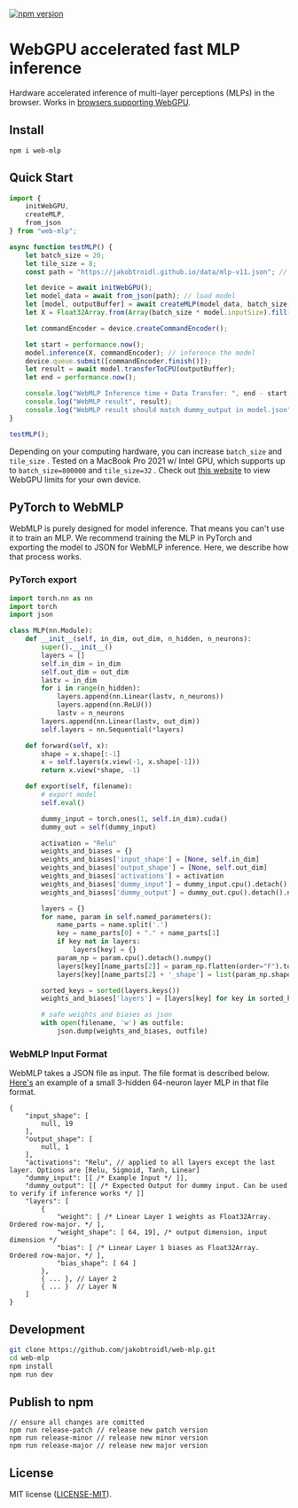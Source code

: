 [![npm version](https://img.shields.io/npm/v/web-mlp.svg?color=1a8cff)](https://www.npmjs.com/package/web-mlp)

# WebGPU accelerated fast MLP inference

Hardware accelerated inference of multi-layer perceptions (MLPs) in the browser. Works in [browsers supporting WebGPU](https://github.com/gpuweb/gpuweb/wiki/Implementation-Status).

## Install

```
npm i web-mlp
```

## Quick Start

```javascript
import {
    initWebGPU,
    createMLP,
    from_json
} from "web-mlp";

async function testMLP() {
    let batch_size = 20;
    let tile_size = 8;
    const path = "https://jakobtroidl.github.io/data/mlp-v11.json"; // path to example model's JSON file

    let device = await initWebGPU();
    let model_data = await from_json(path); // load model
    let [model, outputBuffer] = await createMLP(model_data, batch_size, tile_size); // convert to WebMLP model for fast inference
    let X = Float32Array.from(Array(batch_size * model.inputSize).fill(0), () => Math.random()); // generate random a input

    let commandEncoder = device.createCommandEncoder();

    let start = performance.now();
    model.inference(X, commandEncoder); // inference the model
    device.queue.submit([commandEncoder.finish()]);
    let result = await model.transferToCPU(outputBuffer);
    let end = performance.now();

    console.log("WebMLP Inference time + Data Transfer: ", end - start, "ms");
    console.log("WebMLP result", result);
    console.log("WebMLP result should match dummy_output in model.json");
}

testMLP();
```

Depending on your computing hardware, you can increase `batch_size` and `tile_size` . Tested on a MacBook Pro 2021 w/ Intel GPU, which supports up to `batch_size=800000` and `tile_size=32` . Check out [this website](https://webgpureport.org/) to view WebGPU limits for your own device.

## PyTorch to WebMLP

WebMLP is purely designed for model inference. That means you can't use it to train an MLP. We recommend training the MLP in PyTorch and exporting the model to JSON for WebMLP inference. Here, we describe how that process works. 

### PyTorch export 

```python
import torch.nn as nn
import torch
import json

class MLP(nn.Module):
    def __init__(self, in_dim, out_dim, n_hidden, n_neurons):
        super().__init__()
        layers = []
        self.in_dim = in_dim
        self.out_dim = out_dim
        lastv = in_dim
        for i in range(n_hidden):
            layers.append(nn.Linear(lastv, n_neurons))
            layers.append(nn.ReLU())
            lastv = n_neurons
        layers.append(nn.Linear(lastv, out_dim))
        self.layers = nn.Sequential(*layers)

    def forward(self, x):
        shape = x.shape[:-1]
        x = self.layers(x.view(-1, x.shape[-1]))
        return x.view(*shape, -1)

    def export(self, filename):
        # export model
        self.eval()

        dummy_input = torch.ones(1, self.in_dim).cuda()
        dummy_out = self(dummy_input)

        activation = "Relu"
        weights_and_biases = {}
        weights_and_biases['input_shape'] = [None, self.in_dim]
        weights_and_biases['output_shape'] = [None, self.out_dim]
        weights_and_biases['activations'] = activation
        weights_and_biases['dummy_input'] = dummy_input.cpu().detach().numpy().tolist()
        weights_and_biases['dummy_output'] = dummy_out.cpu().detach().numpy().tolist()

        layers = {}
        for name, param in self.named_parameters():
            name_parts = name.split('.')
            key = name_parts[0] + "." + name_parts[1]
            if key not in layers:
                layers[key] = {}
            param_np = param.cpu().detach().numpy()
            layers[key][name_parts[2]] = param_np.flatten(order="F").tolist()
            layers[key][name_parts[2] + '_shape'] = list(param_np.shape)

        sorted_keys = sorted(layers.keys())
        weights_and_biases['layers'] = [layers[key] for key in sorted_keys]

        # safe weights and biases as json
        with open(filename, 'w') as outfile:
            json.dump(weights_and_biases, outfile)
```

### WebMLP Input Format

WebMLP takes a JSON file as input. The file format is described below. [Here's](https://jakobtroidl.github.io/data/mlp-v11.json) an example of a small 3-hidden 64-neuron layer MLP in that file format. 

```json5
{
    "input_shape": [
        null, 19
    ],
    "output_shape": [
        null, 1
    ],
    "activations": "Relu", // applied to all layers except the last layer. Options are [Relu, Sigmoid, Tanh, Linear]
    "dummy_input": [[ /* Example Input */ ]],
    "dummy_output": [[ /* Expected Output for dummy input. Can be used to verify if inference works */ ]]
    "layers": [
        {
            "weight": [ /* Linear Layer 1 weights as Float32Array. Ordered row-major. */ ],
            "weight_shape": [ 64, 19], /* output dimension, input dimension */
            "bias": [ /* Linear Layer 1 biases as Float32Array. Ordered row-major. */ ],
            "bias_shape": [ 64 ]
        }, 
        { ... }, // Layer 2
        { ... }  // Layer N
    ]
}
```

## Development

```sh
git clone https://github.com/jakobtroidl/web-mlp.git
cd web-mlp
npm install
npm run dev
```

## Publish to npm

```
// ensure all changes are comitted
npm run release-patch // release new patch version
npm run release-minor // release new minor version
npm run release-major // release new major version
```

## License

MIT license ([LICENSE-MIT](LICENSE-MIT)).
